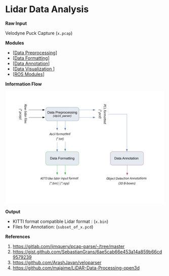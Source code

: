 # Lidar Data Analysis

**Raw Input**

Velodyne Puck Capture (`x.pcap`)

**Modules**

- [[Data Preprocessing](./data_preprocessing/)]
- [[Data Formatting](./data_formatting/)]
- [[Data Annotation](./data_annotation/)]
- [[Data Visualization ](./data_visualization)]
- [[ROS Modules](./ros_modules/)]

**Information Flow**

![](./assets/data_processing_n_annotation.png)

**Output**

- KITTI format compatible Lidar format : (`x.bin`)
- Files for Annotation: (`subset_of_x.pcd`)

**References**

1. https://gitlab.com/jimquery/pcap-parse/-/tree/master
2. https://gist.github.com/SebastianGrans/6ae5cab66e453a14a859b66cd9579239
3. https://github.com/ArashJavan/veloparser
4. https://github.com/majaime/LiDAR-Data-Processing-open3d